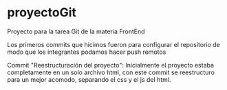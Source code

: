 # proyectoGit
Proyecto para la tarea Git de la materia FrontEnd

Los primeros commits que hicimos fueron para configurar el repositorio de modo que los integrantes podamos hacer push remotos

Commit "Reestructuración del proyecto": Inicialmente el proyecto estaba completamente en un solo archivo html, con este commit se reestructuro para un mejor acomodo, separando el css y el js del html.